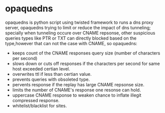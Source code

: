 # opaquedns
opaquedns is python script using twisted framework to runs a dns proxy server, opaquedns trying to limit or reduce the impact of dns tunneling; specially when tunneling occure over CNAME repsonse, other suspicious queries types like PTR or TXT can directly blocked based on the type,however that can not the case with CNAME, so opaquedns: 
  - keeps count of the CNAME responses query size (number of characters per second)
  - slows down or cuts off responses if the characters per second for same host exceeded certian level. 
  - overwrites ttl if less than certian value.
  - prevents queries with obsoleted type.
  - pervents response if the replay has large CNAME repsonse size.
  - limits the number of CNAME's response one resonse can hold.
  - uppercase CNAME response to weaken chance to inflate illegit compressed response. 
  - whitelist/blacklist for sites.